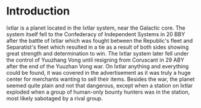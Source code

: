 # Introduction

Ixtlar is a planet located in the Ixtlar system, near the Galactic core.
The system itself fell to the Confederacy of Independent Systems in 20 BBY after the battle of Ixtlar which was fought between the Republic's fleet and Separatist's fleet which resulted in a tie as a result of both sides showing great strength and determination to win.
The Ixtlar system later fell under the control of Yuuzhang Vong until resigning from Coruscant in 29 ABY after the end of the Yuuzhan Vong war.
On Ixtlar anything and everything could be found, it was covered in the advertisement as it was truly a huge center for merchants wanting to sell their items.
Besides the war, the planet seemed quite plain and not that dangerous, except when a station on Ixtlar exploded when a group of human-only bounty hunters was in the station, most likely sabotaged by a rival group.
